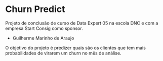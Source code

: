 # Churn Predict

Projeto de conclusão de curso de Data Expert 05 na escola DNC e com a empresa Start Consig como sponsor.

* Guilherme Marinho de Araujo

O objetivo do projeto é predizer quais são os clientes que tem mais probabilidades de virarem um churn no mês de análise.
